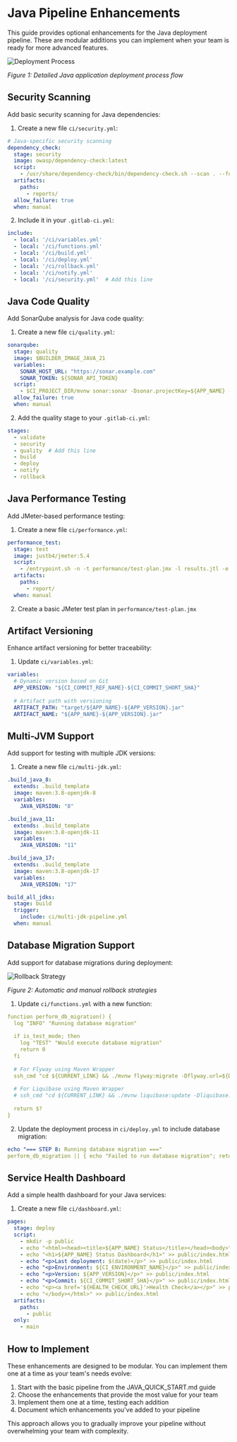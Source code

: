 # Java Pipeline Enhancements

This guide provides optional enhancements for the Java deployment pipeline. These are modular additions you can implement when your team is ready for more advanced features.

![Deployment Process](diagrams/deployment_process_clean.png)

*Figure 1: Detailed Java application deployment process flow*

## Security Scanning

Add basic security scanning for Java dependencies:

1. Create a new file `ci/security.yml`:
```yaml
# Java-specific security scanning
dependency_check:
  stage: security
  image: owasp/dependency-check:latest
  script:
    - /usr/share/dependency-check/bin/dependency-check.sh --scan . --format "ALL" --project "${APP_NAME}" --out "reports"
  artifacts:
    paths:
      - reports/
  allow_failure: true
  when: manual
```

2. Include it in your `.gitlab-ci.yml`:
```yaml
include:
  - local: '/ci/variables.yml'
  - local: '/ci/functions.yml'
  - local: '/ci/build.yml'
  - local: '/ci/deploy.yml'
  - local: '/ci/rollback.yml'
  - local: '/ci/notify.yml'
  - local: '/ci/security.yml'  # Add this line
```

## Java Code Quality

Add SonarQube analysis for Java code quality:

1. Create a new file `ci/quality.yml`:
```yaml
sonarqube:
  stage: quality
  image: $BUILDER_IMAGE_JAVA_21
  variables:
    SONAR_HOST_URL: "https://sonar.example.com"
    SONAR_TOKEN: ${SONAR_API_TOKEN}
  script:
    - $CI_PROJECT_DIR/mvnw sonar:sonar -Dsonar.projectKey=${APP_NAME} -Dsonar.host.url=${SONAR_HOST_URL} -Dsonar.login=${SONAR_TOKEN}
  allow_failure: true
  when: manual
```

2. Add the quality stage to your `.gitlab-ci.yml`:
```yaml
stages:
  - validate
  - security
  - quality  # Add this line
  - build
  - deploy
  - notify
  - rollback
```

## Java Performance Testing

Add JMeter-based performance testing:

1. Create a new file `ci/performance.yml`:
```yaml
performance_test:
  stage: test
  image: justb4/jmeter:5.4
  script:
    - /entrypoint.sh -n -t performance/test-plan.jmx -l results.jtl -e -o report
  artifacts:
    paths:
      - report/
  when: manual
```

2. Create a basic JMeter test plan in `performance/test-plan.jmx`

## Artifact Versioning

Enhance artifact versioning for better traceability:

1. Update `ci/variables.yml`:
```yaml
variables:
  # Dynamic version based on Git
  APP_VERSION: "${CI_COMMIT_REF_NAME}-${CI_COMMIT_SHORT_SHA}"
  
  # Artifact path with versioning
  ARTIFACT_PATH: "target/${APP_NAME}-${APP_VERSION}.jar"
  ARTIFACT_NAME: "${APP_NAME}-${APP_VERSION}.jar"
```

## Multi-JVM Support

Add support for testing with multiple JDK versions:

1. Create a new file `ci/multi-jdk.yml`:
```yaml
.build_java_8:
  extends: .build_template
  image: maven:3.8-openjdk-8
  variables:
    JAVA_VERSION: "8"

.build_java_11:
  extends: .build_template
  image: maven:3.8-openjdk-11
  variables:
    JAVA_VERSION: "11"

.build_java_17:
  extends: .build_template
  image: maven:3.8-openjdk-17
  variables:
    JAVA_VERSION: "17"

build_all_jdks:
  stage: build
  trigger:
    include: ci/multi-jdk-pipeline.yml
  when: manual
```

## Database Migration Support

Add support for database migrations during deployment:

![Rollback Strategy](diagrams/rollback_strategy_improved.png)

*Figure 2: Automatic and manual rollback strategies*

1. Update `ci/functions.yml` with a new function:
```yaml
function perform_db_migration() {
  log "INFO" "Running database migration"
  
  if is_test_mode; then
    log "TEST" "Would execute database migration"
    return 0
  fi
  
  # For Flyway using Maven Wrapper
  ssh_cmd "cd ${CURRENT_LINK} && ./mvnw flyway:migrate -Dflyway.url=${DB_URL} -Dflyway.user=${DB_USER} -Dflyway.password=${DB_PASSWORD}"
  
  # For Liquibase using Maven Wrapper
  # ssh_cmd "cd ${CURRENT_LINK} && ./mvnw liquibase:update -Dliquibase.url=${DB_URL} -Dliquibase.username=${DB_USER} -Dliquibase.password=${DB_PASSWORD}"
  
  return $?
}
```

2. Update the deployment process in `ci/deploy.yml` to include database migration:
```yaml
echo "=== STEP 8: Running database migration ==="
perform_db_migration || { echo "Failed to run database migration"; return 1; }
```

## Service Health Dashboard

Add a simple health dashboard for your Java services:

1. Create a new file `ci/dashboard.yml`:
```yaml
pages:
  stage: deploy
  script:
    - mkdir -p public
    - echo "<html><head><title>${APP_NAME} Status</title></head><body>" > public/index.html
    - echo "<h1>${APP_NAME} Status Dashboard</h1>" >> public/index.html
    - echo "<p>Last deployment: $(date)</p>" >> public/index.html
    - echo "<p>Environment: ${CI_ENVIRONMENT_NAME}</p>" >> public/index.html
    - echo "<p>Version: ${APP_VERSION}</p>" >> public/index.html
    - echo "<p>Commit: ${CI_COMMIT_SHORT_SHA}</p>" >> public/index.html
    - echo "<p><a href='${HEALTH_CHECK_URL}'>Health Check</a></p>" >> public/index.html
    - echo "</body></html>" >> public/index.html
  artifacts:
    paths:
      - public
  only:
    - main
```

## How to Implement

These enhancements are designed to be modular. You can implement them one at a time as your team's needs evolve:

1. Start with the basic pipeline from the JAVA_QUICK_START.md guide
2. Choose the enhancements that provide the most value for your team
3. Implement them one at a time, testing each addition
4. Document which enhancements you've added to your pipeline

This approach allows you to gradually improve your pipeline without overwhelming your team with complexity.
